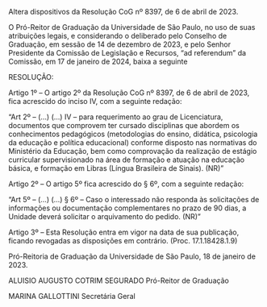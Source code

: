 Altera dispositivos da Resolução CoG nº 8397, de 6 de abril de 2023.

O Pró-Reitor de Graduação da Universidade de São Paulo, no uso de suas atribuições legais, e considerando o deliberado pelo Conselho de Graduação, em sessão de 14 de dezembro de 2023, e pelo Senhor Presidente da Comissão de Legislação e Recursos, “ad referendum” da Comissão, em 17 de janeiro de 2024, baixa a seguinte

RESOLUÇÃO:

Artigo 1º – O artigo 2º da Resolução CoG nº 8397, de 6 de abril de 2023, fica acrescido do inciso IV, com a seguinte redação:

“Art 2º – (…)
(…)
IV – para requerimento ao grau de Licenciatura, documentos que comprovem ter cursado disciplinas que abordem os conhecimentos pedagógicos (metodologias do ensino, didática, psicologia da educação e política educacional) conforme disposto nas normativas do Ministério da Educação, bem como comprovação da realização de estágio curricular supervisionado na área de formação e atuação na educação básica, e formação em Libras (Língua Brasileira de Sinais). (NR)”

Artigo 2º – O artigo 5º fica acrescido do § 6º, com a seguinte redação:

“Art 5º – (…)
(…)
§ 6º – Caso o interessado não responda às solicitações de informações ou documentação complementares no prazo de 90 dias, a Unidade deverá solicitar o arquivamento do pedido. (NR)”

Artigo 3º – Esta Resolução entra em vigor na data de sua publicação, ficando revogadas as disposições em contrário. (Proc. 17.1.18428.1.9)

Pró-Reitoria de Graduação da Universidade de São Paulo, 18 de janeiro de 2023.

ALUISIO AUGUSTO COTRIM SEGURADO
Pró-Reitor de Graduação

MARINA GALLOTTINI
Secretária Geral